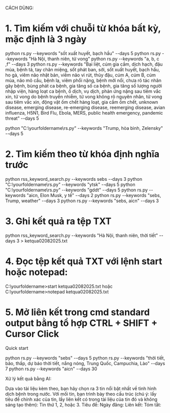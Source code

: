 CÁCH DÙNG:

# 1. Tìm kiếm với chuỗi từ khóa bất kỳ, mặc định là 3 ngày
python rs.py --keywords "sốt xuất huyết, bạch hầu" --days 5
python rs.py --keywords "Hà Nội, thanh niên, tử vong"
python rs.py --keywords "a, b, c ,f" --days 3
python rs.py --keywords "Bại liệt, cúm gia cầm, dịch hạch, đậu mùa, bệnh tả, tay chân miệng, sốt phát ban, sởi, sốt xuất huyết, bạch hầu, ho gà, viêm não nhật bản, viêm não vi rút, thủy đậu, cúm A, cúm B, cúm mùa, não mô cầu, bệnh lạ, viêm phổi nặng, bệnh mới nổi, chưa rõ tác nhân gây bệnh, bùng phát ca bệnh, gia tăng số ca bệnh, gia tăng số lượng người nhập viện, hàng loạt ca bệnh, ổ dịch, vụ dịch, phản ứng nặng sau tiêm vắc xin, tử vong do bệnh truyền nhiễm, tử vong không rõ nguyên nhân, tử vong sau tiêm vắc xin, động vật ốm chết hàng loạt, gia cầm ốm chết, unknown disease, emerging disease, re-emerging disease, reemerging disease, avian influenza, H5N1, Bird Flu, Ebola, MERS, public health emergency, pandemic threat" --days 5

python "C:\yourfoldername\rs.py" --keywords "Trump, hòa bình, Zelensky" --days 5

# 2. Tìm kiếm theo từ khóa định nghĩa trước
python rss_keyword_search.py --keywords sebs --days 3
python "C:\yourfoldername\rs.py" --keywords "ytsk" --days 5
python "C:\yourfoldername\rs.py" --keywords "gddt" --days 5
python rs.py --keywords "aicn, Elon Musk, y tế" --days 2
python rs.py --keywords "sebs, Trump, weather" --days 3
python rs.py --keywords "sebs, aicn" --days 3

# 3. Ghi kết quả ra tệp TXT
python rss_keyword_search.py --keywords "Hà Nội, thanh niên, thời tiết" --days 3 > ketqua02082025.txt

# 4. Đọc tệp kết quả TXT với lệnh start hoặc notepad:
C:\yourfoldername>start ketqua02082025.txt
hoặc
C:\yourfoldername>notepad ketqua02082025.txt

# 5. Mở liên kết trong cmd standard output bằng tổ hợp CTRL + SHIFT + Cursor Click


Quick start

python rs.py --keywords "sebs" --days 5
python rs.py --keywords "thời tiết, bão, thấp, dự báo thời tiết, nắng nóng, Trung Quốc, Campuchia, Lào" --days 7
python rs.py --keywords "aicn" --days 30


Xử lý kết quả bằng AI:

Dựa vào tài liệu kèm theo, bạn hãy chọn ra 3 tin nổi bật nhất về tình hình dịch bệnh trong nước.  Với mối tin, bạn trình bày theo cấu trúc (chú ý: lấy tiêu đề chính xác của tin, lấy liên kết có trong tài liệu của tin đó và không sáng tạo thêm):
Tin thứ 1, 2, hoặc 3.
Tiêu đề:
Ngày đăng:
Liên kết:
Tóm tắt:

